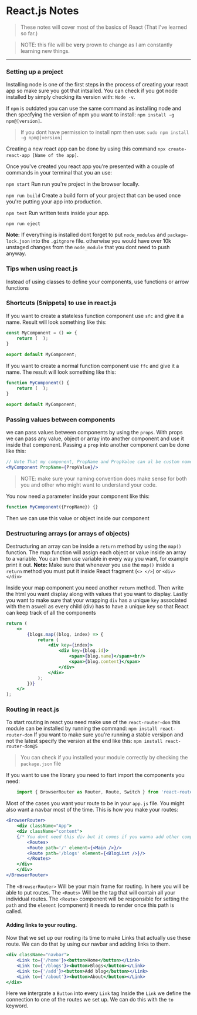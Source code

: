 # React.js Notes

> These notes will cover most of the basics of React (That I've learned so far.)

> NOTE: this file will be **very** prown to change as I am constantly learning new things.

---

### Setting up a project
Installing node is one of the first steps in the process of creating your react app so make sure you got that intsalled. You can check if you got node installed by simply checking its version with: ```Node -v```.

 If ```npm``` is outdated you can use the same command as installing node and then specfying the version of npm you want to install: ```npm install -g npm@[version]```.

 > If you dont have permission to install npm then use: ```sudo npm install -g npm@[version]```

 Creating a new react app can be done by using this command ```npx create-react-app [Name of the app]```.

Once you've created you react app you're presented with a couple of commands in your terminal that you an use:

```npm start``` 
Run run you're project in the browser locally.

```npm run build```
Create a build form of your project that can be used once you're putting your app into production.

```npm test```
Run written tests inside your app.

```npm run eject```

**Note:** If everything is installed dont forget to put ```node_modules``` and ```package-lock.json``` into the ```.gitgnore``` file. otherwise you would have over 10k unstaged changes from the ```node_module``` that you dont need to push anyway.


### Tips when using react.js

Instead of using classes to define your components, use functions or arrow functions 

### Shortcuts (Snippets) to use in react.js
If you want to create a stateless function component use ```sfc``` and give it a name. Result will look something like this:
```jsx
const MyComponent = () => {
    return (  );
}
 
export default MyComponent;
```

If you want to create a normal function component use ```ffc``` and give it a name. The result will look something like this:
```jsx
function MyComponent() {
    return (  );
}

export default MyComponent;
```

### Passing values between components 

we can pass values between components by using the ```props```. With props we can pass any value, object or array into another component and use it inside that component. Passing a ```prop``` into another component can be done like this:
```jsx
// Note That my component, PropName and PropValue can al be custom names like: Banana or Spaceship.
<MyComponent PropName={PropValue}/>
```
> NOTE: make sure your naming convention does make sense for both you and other who might want to understand your code.

You now need a parameter inside your component like this:
```jsx
function MyComponent({PropName}) {}
```
Then we can use this value or object inside our component

### Destructuring arrays (or arrays of objects)

Destructuring an array can be inside a ```return``` method by using the ```map()``` function. The map function will assign each object or value inside an array to a variable. You can then use variable in every way you want, for example print it out.
**Note:** Make sure that whenever you use the ```map()``` inside a ```return``` method you must put it inside React fragment (```<> </>```) or ```<div> </div>```

Inside your map component you need another ```return``` method. Then write the html you want display along with values that you want to display.
Lastly you want to make sure that your wrapping ```div``` has a unique ```key``` associated with them aswell as every child (div) has to have a unique key so that React can keep track of all the components
```jsx
return (
    <>
        {blogs.map((blog, index) => {
            return (
                <div key={index}>
                    <div key={blog.id}>
                        <span>{blog.name}</span><br/>
                        <span>{blog.content}</span>
                    </div>
                </div>
            );
        })}
    </>
);
```

### Routing in react.js

To start routing in react you need make use of the ```react-router-dom``` this module can be installed by running the command: ```npm install react-router-dom```
If you want to make sure you're running a stable versipon and not the latest specify the version at the end like this: ```npm install react-router-dom@5```
> You can check if you installed your module correctly by checking the ```package.json``` file 

If you want to use the library you need to fisrt import the components you need:
```jsx
    import { BrowserRouter as Router, Route, Switch } from 'react-router-dom';
```
Most of the cases you want your route to be in your ```app.js``` file. You might also want a navbar most of the time. This is how you make your routes:
```jsx
<BrowserRouter>
    <div className="App">
    <div className="content"> 
    {/* You dont need this div but it comes if you wanna add other components then is nice to have your routes in a seperate div */}
        <Routes>
        <Route path='/' element={<Main />}/>
        <Route path='/blogs' element={<BlogList />}/>
        </Routes> 
    </div>
    </div>
</BrowserRouter>
```
The ```<BrowserRouter>``` Will be your main frame for routing. In here you will be able to put routes.
The ```<Routs>``` Will be the tag that will contain all your individual routes.
The ```<Route>``` component will be responsible for setting the ```path``` and the ```element``` (component) it needs to render once this path is called.

#### Adding links to your routing.

Now that we set up our routing its time to make Links that actually use these route.
We can do that by using our navbar and adding links to them.
```jsx
<div className="navbar">
    <Link to={'/home'}><button>Home</button></Link>
    <Link to={'/blogs'}><button>Blogs</button></Link>
    <Link to={'/add'}><button>Add blog</button></Link>
    <Link to={'/about'}><button>About</button></Link>
</div>
```

Here we intergrate a ```Button``` into every ```Link``` tag
Inside the ```Link``` we define the connection to one of the routes we set up. We can do this with the ```to``` keyword.


